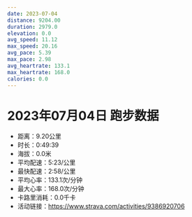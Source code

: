 ```yaml
---
date: 2023-07-04
distance: 9204.00
duration: 2979.0
elevation: 0.0
avg_speed: 11.12
max_speed: 20.16
avg_pace: 5.39
max_pace: 2.98
avg_heartrate: 133.1
max_heartrate: 168.0
calories: 0.0
---
```


# 2023年07月04日 跑步数据

- 距离：9.20公里
- 时长：0:49:39
- 海拔：0.0米
- 平均配速：5:23/公里
- 最快配速：2:58/公里
- 平均心率：133.1次/分钟
- 最大心率：168.0次/分钟
- 卡路里消耗：0.0千卡
- 活动链接：https://www.strava.com/activities/9386920706
